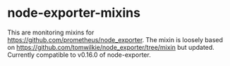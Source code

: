 # node-exporter-mixins
This are monitoring mixins for https://github.com/prometheus/node_exporter. The mixin is loosely based on https://github.com/tomwilkie/node_exporter/tree/mixin but updated. Currently compatible to v0.16.0 of node-exporter.

